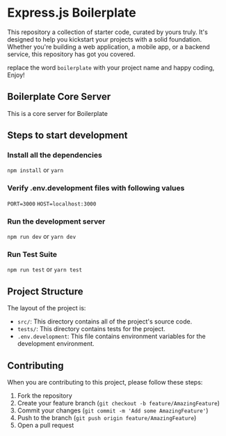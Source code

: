 # Express.js Boilerplate

This repository a collection of starter code, curated by yours truly. It's designed to help you kickstart your projects with a solid foundation. Whether you're building a web application, a mobile app, or a backend service, this repository has got you covered.

replace the word `boilerplate` with your project name and happy coding, Enjoy!

## Boilerplate Core Server

This is a core server for Boilerplate

## Steps to start development

### Install all the dependencies

`npm install` or `yarn`

### Verify .env.development files with following values

`PORT=3000`
`HOST=localhost:3000`

### Run the development server

`npm run dev` or `yarn dev`

### Run Test Suite

`npm run test` or `yarn test`

## Project Structure

The layout of the project is:

- `src/`: This directory contains all of the project's source code.
- `tests/`: This directory contains tests for the project.
- `.env.development`: This file contains environment variables for the development environment.

## Contributing

When you are contributing to this project, please follow these steps:

1. Fork the repository
2. Create your feature branch (`git checkout -b feature/AmazingFeature`)
3. Commit your changes (`git commit -m 'Add some AmazingFeature'`)
4. Push to the branch (`git push origin feature/AmazingFeature`)
5. Open a pull request
